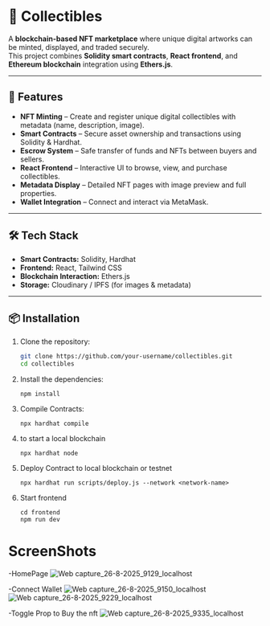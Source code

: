 # 🎨 Collectibles  

A **blockchain-based NFT marketplace** where unique digital artworks can be minted, displayed, and traded securely.  
This project combines **Solidity smart contracts**, **React frontend**, and **Ethereum blockchain** integration using **Ethers.js**.  

---

## 🚀 Features  

- **NFT Minting** – Create and register unique digital collectibles with metadata (name, description, image).  
- **Smart Contracts** – Secure asset ownership and transactions using Solidity & Hardhat.  
- **Escrow System** – Safe transfer of funds and NFTs between buyers and sellers.  
- **React Frontend** – Interactive UI to browse, view, and purchase collectibles.  
- **Metadata Display** – Detailed NFT pages with image preview and full properties.  
- **Wallet Integration** – Connect and interact via MetaMask.  

---

## 🛠️ Tech Stack  

- **Smart Contracts:** Solidity, Hardhat  
- **Frontend:** React, Tailwind CSS  
- **Blockchain Interaction:** Ethers.js  
- **Storage:** Cloudinary / IPFS (for images & metadata)  

---

## 📦 Installation  

1. Clone the repository:  
   ```bash
   git clone https://github.com/your-username/collectibles.git
   cd collectibles
2. Install the dependencies:
   ```
   npm install
   ```
3. Compile Contracts:
   ```
   npx hardhat compile
   ```
4. to start a local blockchain
   ```
   npx hardhat node
   ```
5. Deploy Contract to local blockchain or testnet
   ```
   npx hardhat run scripts/deploy.js --network <network-name>
   ```
6. Start frontend
   ```
   cd frontend
   npm run dev
   ```
# ScreenShots
-HomePage
![Web capture_26-8-2025_9129_localhost](https://github.com/user-attachments/assets/480b7c75-811a-46ef-ac18-d2e3e7e8dbf4)

-Connect Wallet
![Web capture_26-8-2025_9150_localhost](https://github.com/user-attachments/assets/1309d456-64b9-431c-8672-2bce01f223d9)
![Web capture_26-8-2025_9229_localhost](https://github.com/user-attachments/assets/c6fde8c2-8bea-4a1a-85fc-d124783569fe)

-Toggle Prop to Buy the nft
![Web capture_26-8-2025_9335_localhost](https://github.com/user-attachments/assets/5fdd864b-61fa-4724-a85d-8b014cf249d4)



